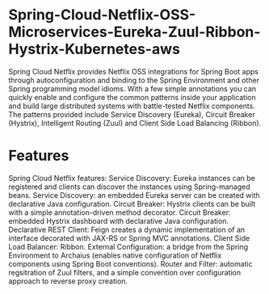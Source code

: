 # Spring-Cloud-Netflix-OSS-Microservices-Eureka-Zuul-Ribbon-Hystrix-Kubernetes-aws
Spring Cloud Netflix provides Netflix OSS integrations for Spring Boot apps through autoconfiguration and binding to the Spring Environment and other Spring programming model idioms. With a few simple annotations you can quickly enable and configure the common patterns inside your application and build large distributed systems with battle-tested Netflix components. The patterns provided include Service Discovery (Eureka), Circuit Breaker (Hystrix), Intelligent Routing (Zuul) and Client Side Load Balancing (Ribbon).


# Features
Spring Cloud Netflix features:
    Service Discovery: Eureka instances can be registered and clients can discover the instances using Spring-managed beans.
    Service Discovery: an embedded Eureka server can be created with declarative Java configuration.
    Circuit Breaker: Hystrix clients can be built with a simple annotation-driven method decorator.
    Circuit Breaker: embedded Hystrix dashboard with declarative Java configuration.
    Declarative REST Client: Feign creates a dynamic implementation of an interface decorated with JAX-RS or Spring MVC annotations.
    Client Side Load Balancer: Ribbon.
    External Configuration: a bridge from the Spring Environment to Archaius (enables native configuration of Netflix components using Spring Boot conventions).
    Router and Filter: automatic regsitration of Zuul filters, and a simple convention over configuration approach to reverse proxy creation.


